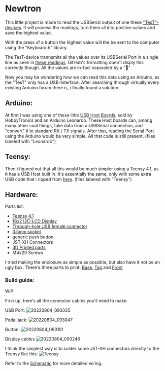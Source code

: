 # Newtron



This little project is made to read the USBSerial output of one these ["TesT"-devices](https://www.test-gmbh.com/de/produkte/pruefmaschinen/einfache-pruefrahmen/modell-105/).
It will process the readings, turn them all into positive values and save the highest value.

With the press of a button the highest value will the be sent to the computer using the "Keyboard.h" library.


The TesT-device trannsmits all the values over its USBSerial Port in a single line as seen in [these readings](misc/OG_readings.txt).
GitHub's formatting doen't disply this correctly though. All the values are in-fact separated by a ""

Now you may be wondering how we can read this data using an Arduino, as the "TesT" only has a USB-Interface.
After searching through virtually every existing Arduino forum there is, i finally found a solution:


## Arduino:

At first i was using one of these little [USB Host Boards](https://www.hobbytronics.co.uk/usb-host/usb-host-board-v24), sold by HobbyTronics and an Arduino Leonardo.
These Host boards can, among many other cool things, take data from a USBSerial connection, and "convert" it to standard RX / TX signals.
After that, reading the Serial Port using the Arduino would be very simple.
All that code is still present.
(files labeled with "Leonardo")


## Teensy:

Then i figured out that all this would be much simpler using a Teensy 4.1, as it has a USB Host built in.
It's essentially the same, only with some extra USB code that i ripped from [here](https://github.com/PaulStoffregen/USBHost_t36/blob/master/examples/Serial/Serial.ino).
(files labeled with "Teensy")


## Hardware:

Parts list:
- [Teensy 4.1](https://www.conrad.de/de/p/pjrc-mikrocontroller-teensy-4-1-2269230.html)
- [16x2 I2C-LCD Display](https://www.conrad.de/de/p/joy-it-sbc-lcd16x2-display-modul-6-6-cm-2-6-zoll-16-x-2-pixel-passend-fuer-entwicklungskits-raspberry-pi-arduino-b-1503825.html)
- [Through-hole USB female connector](https://de.rs-online.com/web/p/usb-steckverbinder/6741325)
- [3.5mm socket](https://de.rs-online.com/web/p/klinken-steckerbuchsen/5051429)
- generic push button
- JST-XH Connectors
- [3D Printed parts](CAD/3MF/)
- M4x20 Screws


I tried making the enclosure as simple as possible, but also have it not be an ugly box.
There's three parts to print: [Base](CAD/3MF/Newtron_Base.3mf), [Top](CAD/3MF/Newtron_Top.3mf) and [Front](CAD/3MF/Newtron_Front.3mf)



### Build guide:

WIP

First up, here's all the connector cables you'll need to make:

USB Port:
![20220804_093035](https://user-images.githubusercontent.com/78741736/182795334-7a1e6e6e-6357-480d-b735-0dfa330438a1.JPG)

Pedal jack:
![20220804_093047](https://user-images.githubusercontent.com/78741736/182795389-f8a6395b-4bba-4732-a6f8-5188ec67dc37.JPG)

Button:
![20220804_093101](https://user-images.githubusercontent.com/78741736/182795409-15501130-b6f0-4c5a-8f1e-994f052e65b4.JPG)

Display cables
![20220804_093246](https://user-images.githubusercontent.com/78741736/182795470-eda12e60-476b-4890-826c-eccdea96f23d.JPG)


I think the simplest way is to solder some JST-XH connectors directly to the Teensy like this:
![Teensy](https://user-images.githubusercontent.com/78741736/182794769-4b2c661b-feb1-41eb-9864-1852cbda7a34.JPG)

Refer to the [Schematic](CAD/Newtron_Schematic.pdf) for more detailed wiring.
